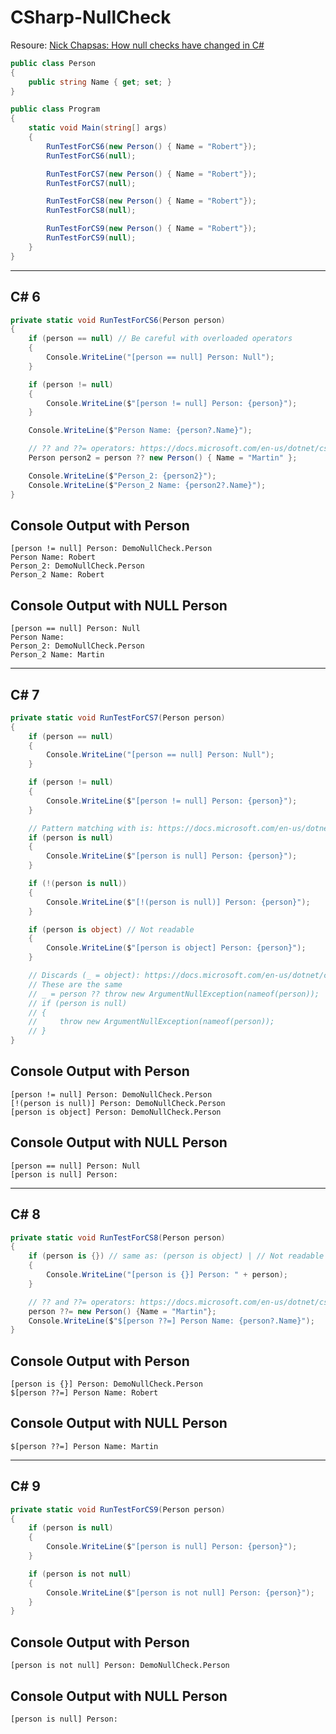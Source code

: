 # CSharp-NullCheck
Resoure: [Nick Chapsas: How null checks have changed in C#](https://www.youtube.com/watch?v=lRUfRlp5BXc)

```c#
public class Person
{
    public string Name { get; set; }
}

public class Program
{
    static void Main(string[] args)
    {
        RunTestForCS6(new Person() { Name = "Robert"});
        RunTestForCS6(null);

        RunTestForCS7(new Person() { Name = "Robert"});
        RunTestForCS7(null);

        RunTestForCS8(new Person() { Name = "Robert"});
        RunTestForCS8(null);

        RunTestForCS9(new Person() { Name = "Robert"});
        RunTestForCS9(null);
    }
}
```

---------------------------------------

## C# 6
```c#
private static void RunTestForCS6(Person person)
{
    if (person == null) // Be careful with overloaded operators
    {
        Console.WriteLine("[person == null] Person: Null");
    }

    if (person != null)
    {
        Console.WriteLine($"[person != null] Person: {person}");
    }

    Console.WriteLine($"Person Name: {person?.Name}");

    // ?? and ??= operators: https://docs.microsoft.com/en-us/dotnet/csharp/language-reference/operators/null-coalescing-operator
    Person person2 = person ?? new Person() { Name = "Martin" };

    Console.WriteLine($"Person_2: {person2}");
    Console.WriteLine($"Person_2 Name: {person2?.Name}");
}
```

## Console Output with Person
```console
[person != null] Person: DemoNullCheck.Person
Person Name: Robert
Person_2: DemoNullCheck.Person
Person_2 Name: Robert

```
## Console Output with NULL Person
```console
[person == null] Person: Null
Person Name:
Person_2: DemoNullCheck.Person
Person_2 Name: Martin

```

---------------------------------------

## C# 7
```c#
private static void RunTestForCS7(Person person)
{
    if (person == null)
    {
        Console.WriteLine("[person == null] Person: Null");
    }

    if (person != null)
    {
        Console.WriteLine($"[person != null] Person: {person}");
    }

    // Pattern matching with is: https://docs.microsoft.com/en-us/dotnet/csharp/language-reference/keywords/is
    if (person is null)
    {
        Console.WriteLine($"[person is null] Person: {person}");
    }

    if (!(person is null))
    {
        Console.WriteLine($"[!(person is null)] Person: {person}");
    }

    if (person is object) // Not readable
    {
        Console.WriteLine($"[person is object] Person: {person}");
    }

    // Discards (_ = object): https://docs.microsoft.com/en-us/dotnet/csharp/discards
    // These are the same
    // _ = person ?? throw new ArgumentNullException(nameof(person));
    // if (person is null)
    // {
    //     throw new ArgumentNullException(nameof(person));
    // }
}
```

## Console Output with Person
```console
[person != null] Person: DemoNullCheck.Person
[!(person is null)] Person: DemoNullCheck.Person
[person is object] Person: DemoNullCheck.Person
```

## Console Output with NULL Person
```console
[person == null] Person: Null
[person is null] Person:
```

---------------------------------------

## C# 8
```c#
private static void RunTestForCS8(Person person)
{
    if (person is {}) // same as: (person is object) | // Not readable
    {
        Console.WriteLine("[person is {}] Person: " + person);
    }

    // ?? and ??= operators: https://docs.microsoft.com/en-us/dotnet/csharp/language-reference/operators/null-coalescing-operator
    person ??= new Person() {Name = "Martin"};
    Console.WriteLine($"$[person ??=] Person Name: {person?.Name}");
}
```

## Console Output with Person
```console
[person is {}] Person: DemoNullCheck.Person
$[person ??=] Person Name: Robert
```

## Console Output with NULL Person
```console
$[person ??=] Person Name: Martin
```

---------------------------------------

## C# 9
```c#
private static void RunTestForCS9(Person person)
{
    if (person is null)
    {
        Console.WriteLine($"[person is null] Person: {person}");
    }

    if (person is not null)
    {
        Console.WriteLine($"[person is not null] Person: {person}");
    }
}
```

## Console Output with Person
```console
[person is not null] Person: DemoNullCheck.Person
```

## Console Output with NULL Person
```console
[person is null] Person:
```
